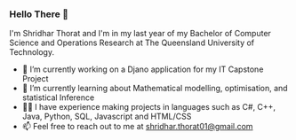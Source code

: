 ### Hello There 👋

I'm Shridhar Thorat and I'm in my last year of my Bachelor of Computer Science and Operations Research at The Queensland University of Technology.

- 🔭 I’m currently working on a Djano application for my IT Capstone Project
- 🌱 I’m currently learning about Mathematical modelling, optimisation, and statistical Inference
- 🧑‍💻 I have experience making projects in languages such as C#, C++, Java, Python, SQL, Javascript and HTML/CSS
- 📫 Feel free to reach out to me at shridhar.thorat01@gmail.com